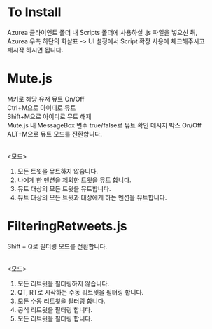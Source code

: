 To Install
=============
Azurea 클라이언트 폴더 내 Scripts 폴더에 사용하실 .js 파일을 넣으신 뒤, <br/>
Azurea 우측 하단의 화살표 -&gt; UI 설정에서 Script 확장 사용에 체크해주시고 <br/>
재시작 하시면 됩니다.


Mute.js
=============

M키로 해당 유저 뮤트 On/Off <br/>
Ctrl+M으로 아이디로 뮤트 <br/>
Shift+M으로 아이디로 뮤트 해제 <br/>
Mute.js 내 MessageBox 변수 true/false로 뮤트 확인 메시지 박스 On/Off <br/>
ALT+M으로 뮤트 모드를 전환합니다. <br/><br/>

&lt;모드&gt; <br/>
1. 모든 트윗을 뮤트하지 않습니다. <br/>
2. 나에게 한 멘션을 제외한 트윗을 뮤트 합니다. <br/>
3. 뮤트 대상의 모든 트윗을 뮤트합니다. <br/>
4. 뮤트 대상의 모든 트윗과 대상에게 하는 멘션을 뮤트합니다. <br/>


FilteringRetweets.js
=============
Shift + Q로 필터링 모드를 전환합니다. <br/><br/>

&lt;모드&gt; <br/>
1. 모든 리트윗을 필터링하지 않습니다. <br/>
2. QT, RT로 시작하는 수동 리트윗을 필터링 합니다. <br/>
3. 모든 수동 리트윗을 필터링 합니다. <br/>
4. 공식 리트윗을 필터링 합니다. <br/>
5. 모든 리트윗을 필터링 합니다. <br/>
